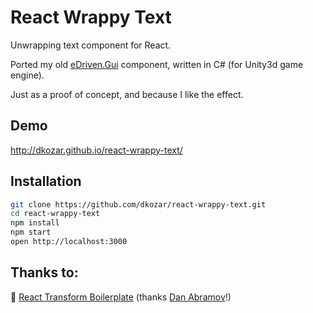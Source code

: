 # React Wrappy Text
Unwrapping text component for React.

Ported my old [eDriven.Gui](https://github.com/dkozar/edriven-gui/blob/master/eDriven.Playground/Unity/Assets/eDriven/Demo/_shared/Code/Components/TitleLabel.cs) component, written in C# (for Unity3d game engine).

Just as a proof of concept, and because I like the effect.

## Demo

http://dkozar.github.io/react-wrappy-text/

## Installation

```bash
git clone https://github.com/dkozar/react-wrappy-text.git
cd react-wrappy-text
npm install
npm start
open http://localhost:3000
```

## Thanks to:

:rocket: [React Transform Boilerplate](https://github.com/gaearon/react-transform-boilerplate) (thanks [Dan Abramov](https://github.com/gaearon)!)
